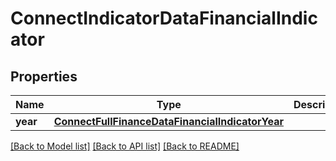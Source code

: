 # ConnectIndicatorDataFinancialIndicator

## Properties
Name | Type | Description | Notes
------------ | ------------- | ------------- | -------------
**year** | [**ConnectFullFinanceDataFinancialIndicatorYear**](ConnectFullFinanceDataFinancialIndicatorYear.md) |  | [optional] 

[[Back to Model list]](../README.md#documentation-for-models) [[Back to API list]](../README.md#documentation-for-api-endpoints) [[Back to README]](../README.md)

